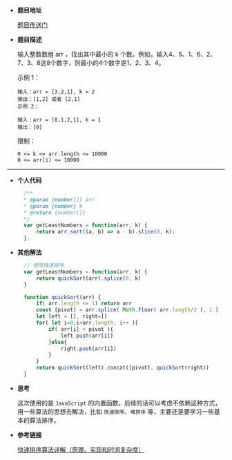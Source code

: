 - **题目地址**

  [题目传送门](https://leetcode-cn.com/problems/zui-xiao-de-kge-shu-lcof/)
  
- **题目描述**

    输入整数数组 arr ，找出其中最小的 k 个数。例如，输入4、5、1、6、2、7、3、8这8个数字，则最小的4个数字是1、2、3、4。

    示例 1：

    ```text
    输入：arr = [3,2,1], k = 2
    输出：[1,2] 或者 [2,1]
    示例 2：

    输入：arr = [0,1,2,1], k = 1
    输出：[0]
    ```
 
    限制：

    ```text
    0 <= k <= arr.length <= 10000
    0 <= arr[i] <= 10000
    ```
  
---
- **个人代码**

  ```javascript
    /**
    * @param {number[]} arr
    * @param {number} k
    * @return {number[]}
    */
    var getLeastNumbers = function(arr, k) {
        return arr.sort((a, b) => a - b).slice(0, k);
    };
  ```
  
- **其他解法**

  ```javascript
    // 使用快速排序
    var getLeastNumbers = function(arr, k) {
        return quickSort(arr).splice(0, k)
    }

    function quickSort(arr) {
        if( arr.length <= 1) return arr
        const [pivot] = arr.splice( Math.floor( arr.length/2 ), 1 ) 
        let left = [], right=[]
        for( let i=0;i<arr.length; i++ ){
            if( arr[i] < pivot ){
                left.push(arr[i])
            }else{
                right.push(arr[i])
            }
        }
        return quickSort(left).concat([pivot], quickSort(right))
    }
  ```
  
- **思考**

    这次使用的是 `JavaScript` 的内置函数，后续的话可以考虑不依赖这种方式，用一些算法的思想去解决，比如 `快速排序`、`堆排序` 等，主要还是要学习一些基本的算法排序。

  
- **参考链接**

    [快速排序算法详解（原理、实现和时间复杂度）](http://data.biancheng.net/view/117.html)